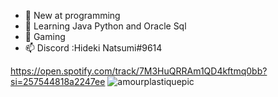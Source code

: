 - 👀 New at programming  
- 🌱 Learning Java Python and Oracle Sql
- 💞️ Gaming
- 📫 Discord :Hideki Natsumi#9614

https://open.spotify.com/track/7M3HuQRRAm1QD4kftmq0bb?si=257544818a2247ee
![amourplastiquepic](https://user-images.githubusercontent.com/96385473/152266613-e33bbfd3-518d-43d8-b050-dd11e59745b3.jpg)


